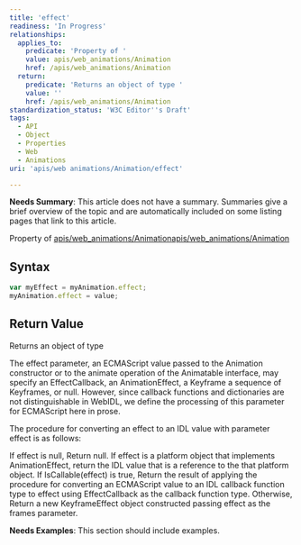 ```yaml
---
title: 'effect'
readiness: 'In Progress'
relationships:
  applies_to:
    predicate: 'Property of '
    value: apis/web_animations/Animation
    href: /apis/web_animations/Animation
  return:
    predicate: 'Returns an object of type '
    value: ''
    href: /apis/web_animations/Animation
standardization_status: 'W3C Editor''s Draft'
tags:
  - API
  - Object
  - Properties
  - Web
  - Animations
uri: 'apis/web animations/Animation/effect'

---
```

**Needs Summary**: This article does not have a summary. Summaries give a brief overview of the topic and are automatically included on some listing pages that link to this article.

Property of [apis/web\_animations/Animation](/apis/web_animations/Animation)[apis/web\_animations/Animation](/apis/web_animations/Animation)

## Syntax

``` js
var myEffect = myAnimation.effect;
myAnimation.effect = value;
```

## Return Value

Returns an object of type

The effect parameter, an ECMAScript value passed to the Animation constructor or to the animate operation of the Animatable interface, may specify an EffectCallback, an AnimationEffect, a Keyframe a sequence of Keyframes, or null. However, since callback functions and dictionaries are not distinguishable in WebIDL, we define the processing of this parameter for ECMAScript here in prose.

The procedure for converting an effect to an IDL value with parameter effect is as follows:

If effect is null, Return null. If effect is a platform object that implements AnimationEffect, return the IDL value that is a reference to the that platform object. If IsCallable(effect) is true, Return the result of applying the procedure for converting an ECMAScript value to an IDL callback function type to effect using EffectCallback as the callback function type. Otherwise, Return a new KeyframeEffect object constructed passing effect as the frames parameter.

**Needs Examples**: This section should include examples.

